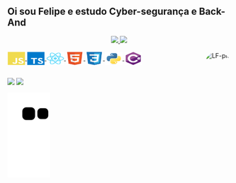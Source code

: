 ## Oi sou Felipe e estudo Cyber-segurança e Back-And
<div align="center">
  <a href="https://github.com/404felipe">
  <img height="180em" src="https://github-readme-stats.vercel.app/api?username=404felipe&show_icons=true&theme=dark&include_all_commits=true&count_private=true"/>
  <img height="180em" src="https://github-readme-stats.vercel.app/api/top-langs/?username=404felipe&layout=compact&langs_count=7&theme=dark"/>
</div>
<div style="display: inline_block"><br>
  <img align="center" alt="LF-Js" height="30" width="40" src="https://raw.githubusercontent.com/devicons/devicon/master/icons/javascript/javascript-plain.svg">
  <img align="center" alt="LF-Ts" height="30" width="40" src="https://raw.githubusercontent.com/devicons/devicon/master/icons/typescript/typescript-plain.svg">
  <img align="center" alt="LF-React" height="30" width="40" src="https://raw.githubusercontent.com/devicons/devicon/master/icons/react/react-original.svg">
  <img align="center" alt="LF-HTML" height="30" width="40" src="https://raw.githubusercontent.com/devicons/devicon/master/icons/html5/html5-original.svg">
  <img align="center" alt="LF-CSS" height="30" width="40" src="https://raw.githubusercontent.com/devicons/devicon/master/icons/css3/css3-original.svg">
  <img align="center" alt="LF-Python" height="30" width="40" src="https://raw.githubusercontent.com/devicons/devicon/master/icons/python/python-original.svg">
  <img align="center" alt="LF-Csharp" height="30" width="40" src="https://raw.githubusercontent.com/devicons/devicon/master/icons/csharp/csharp-original.svg">
  <img align="right" alt="LF-pic" height="150" style="border-radius:50px;" src="https://instagram.fbhz1-1.fna.fbcdn.net/v/t51.2885-19/275176755_636858997592883_3579689730027750861_n.jpg?stp=dst-jpg_s150x150&_nc_ht=instagram.fbhz1-1.fna.fbcdn.net&_nc_cat=103&_nc_ohc=DUr6foKPz_cAX-rFdwk&edm=ABfd0MgBAAAA&ccb=7-4&oh=00_AT9s69tkAYG5lYdC7ydeuwwZ_nPWr6TCQ6XKSZ12ojL_Xg&oe=625ED972&_nc_sid=7bff83">
</div>
  
  ##
 
<div> 
  <a href="https://instagram.com/404felipe" target="_blank"><img src="https://img.shields.io/badge/-Instagram-%23E4405F?style=for-the-badge&logo=instagram&logoColor=white" target="_blank"></a> 
  <a href="https://www.linkedin.com/in/https://www.linkedin.com/in/404felipe/" target="_blank"><img src="https://img.shields.io/badge/-LinkedIn-%230077B5?style=for-the-badge&logo=linkedin&logoColor=white" target="_blank"></a> 
 
  ![Snake animation](https://github.com/404felipe/404felipe/blob/output/github-contribution-grid-snake.svg)
 
</div>
